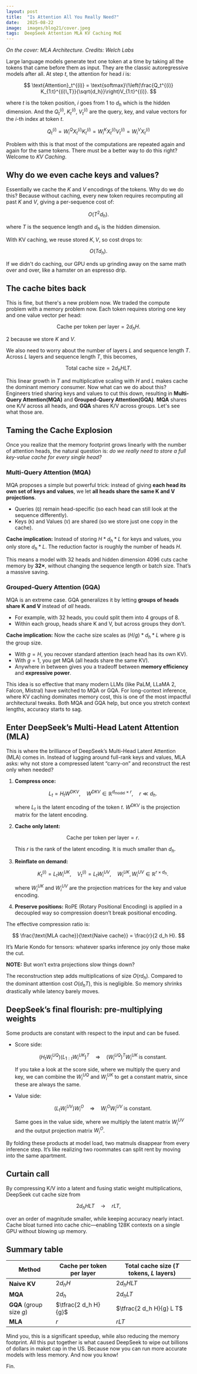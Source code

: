 ```yaml
---
layout: post
title:  "Is Attention All You Really Need?"
date:   2025-08-22
image:  images/blog21/cover.jpeg
tags:  DeepSeek Attention MLA KV Caching MoE 
---
```

*On the cover: MLA Architecture. Credits: Welch Labs*

Large language models generate text one token at a time by taking all the tokens that came before them as input. They are the classic autoregressive models after all. At step *t*, the attention for head *i* is:

$$
\text{Attention}_t^{(i)} = \text{softmax}\!\left(\frac{Q_t^{(i)} K_{1:t}^{(i)\,T}}{\sqrt{d_h}}\right)V_{1:t}^{(i)}.
$$

where $t$ is the token position, $i$ goes from $1$ to $d_h$ which is the hidden dimension. And the $Q_t^{(i)}$, $K_t^{(i)}$, $V_t^{(i)}$ are the query, key, and value vectors for the $i$-th index at token $t$.

$$
Q_t^{(i)} = W^{Q}_i X_t^{(i)}
K_t^{(i)} = W^{K}_i X_t^{(i)}
V_t^{(i)} = W^{V}_i X_t^{(i)}
$$


Problem with this is that most of the computations are repeated again and again for the same tokens. There must be a better way to do this right? Welcome to *KV Caching*.


## Why do we even cache keys and values?

Essentially we cache the $K$ and $V$ encodings of the tokens. Why do we do this? Because without caching, every new token requires recomputing all past $K$ and $V$, giving a per-sequence cost of:

$$
O(T^2 d_h).
$$

where $T$ is the sequence length and $d_h$ is the hidden dimension.

With KV caching, we reuse stored $K,V$, so cost drops to:

$$
O(T d_h).
$$

If we didn't do caching, our GPU ends up grinding away on the same math over and over, like a hamster on an espresso drip.


## The cache bites back

This is fine, but there's a new problem now. We traded the compute problem with a memory problem now. Each token requires storing one key and one value vector per head:

$$
\text{Cache per token per layer} = 2 d_h H.
$$

$2$ because we store $K$ and $V$.

We also need to worry about the number of layers $L$ and sequence length $T$. Across $L$ layers and sequence length $T$, this becomes,

$$
\text{Total cache size} = 2 d_h H L T.
$$

This linear growth in $T$ and multiplicative scaling with $H$ and $L$ makes cache the dominant memory consumer. Now what can we do about this? Engineers tried sharing keys and values to cut this down, resulting in **Multi-Query Attention(MQA)** and **Grouped-Query Attention(GQA)**. **MQA** shares one K/V across all heads, and **GQA** shares K/V across groups. Let's see what those are.


## Taming the Cache Explosion

Once you realize that the memory footprint grows linearly with the number of attention heads, the natural question is: *do we really need to store a full key-value cache for every single head?*

### Multi-Query Attention (MQA)

MQA proposes a simple but powerful trick: instead of giving **each head its own set of keys and values**, we let **all heads share the same K and V projections**.

* Queries (`Q`) remain head-specific (so each head can still look at the sequence differently).
* Keys (`K`) and Values (`V`) are shared (so we store just one copy in the cache).

**Cache implication:**
Instead of storing $H * d_h * L$ for keys and values, you only store $d_h * L$. The reduction factor is roughly the number of heads $H$.

This means a model with 32 heads and hidden dimension 4096 cuts cache memory by **32×**, without changing the sequence length or batch size. That’s a massive saving.

### Grouped-Query Attention (GQA)

MQA is an extreme case. GQA generalizes it by letting **groups of heads share K and V** instead of *all* heads.

* For example, with 32 heads, you could split them into 4 groups of 8.
* Within each group, heads share K and V, but across groups they don’t.

**Cache implication:**
Now the cache size scales as $(H / g) * d_h * L$ where $g$ is the group size.

* With $g = H$, you recover standard attention (each head has its own KV).
* With $g = 1$, you get MQA (all heads share the same KV).
* Anywhere in between gives you a tradeoff between **memory efficiency** and **expressive power**.


This idea is so effective that many modern LLMs (like PaLM, LLaMA 2, Falcon, Mistral) have switched to MQA or GQA. For long-context inference, where KV caching dominates memory cost, this is one of the most impactful architectural tweaks. Both MQA and GQA help, but once you stretch context lengths, accuracy starts to sag.

## Enter DeepSeek’s Multi-Head Latent Attention (MLA)

This is where the brilliance of DeepSeek’s Multi-Head Latent Attention (MLA) comes in. Instead of lugging around full-rank keys and values, MLA asks: why not store a compressed latent “carry-on” and reconstruct the rest only when needed?

1. **Compress once:**

   $$
   L_t = H_t W^{DKV}, \quad W^{DKV} \in \mathbb{R}^{d_{\text{model}} \times r}, \quad r \ll d_h.
   $$

   where $L_t$ is the latent encoding of the token $t$. $W^{DKV}$ is the projection matrix for the latent encoding.

2. **Cache only latent:**

   $$
   \text{Cache per token per layer} = r.
   $$

   This $r$ is the rank of the latent encoding. It is much smaller than $d_h$.

3. **Reinflate on demand:**

   $$
   K_t^{(i)} = L_t W^{UK}_i, \quad V_t^{(i)} = L_t W^{UV}_i, \quad W^{UK}_i, W^{UV}_i \in \mathbb{R}^{r \times d_h}.
   $$

   where $W^{UK}_i$ and $W^{UV}_i$ are the projection matrices for the key and value encoding.

4. **Preserve positions:** RoPE (Rotary Positional Encoding) is applied in a decoupled way so compression doesn’t break positional encoding.

The effective compression ratio is:

$$
\frac{\text{MLA cache}}{\text{Naive cache}} = \frac{r}{2 d_h H}.
$$

It’s Marie Kondo for tensors: whatever sparks inference joy only those make the cut.

**NOTE:** But won’t extra projections slow things down?

The reconstruction step adds multiplications of size $O(r d_h)$. Compared to the dominant attention cost $O(d_h T)$, this is negligible. So memory shrinks drastically while latency barely moves.

## DeepSeek’s final flourish: pre-multiplying weights

Some products are constant with respect to the input and can be fused.

* Score side:

  $$
  (H_t W^{UQ}_i)(L_{1:t} W^{UK}_i)^T \quad \Rightarrow \quad (W^{UQ}_i)^T W^{UK}_i \; \text{is constant}.
  $$

  If you take a look at the score side, where we multiply the query and key, we can combine the $W^{UQ}_i$ and $W^{UK}_i$ to get a constant matrix, since these are always the same.

* Value side:

  $$
  (L_t W^{UV}_i) W^O_i \quad \Rightarrow \quad W^O_i W^{UV}_i \; \text{is constant}.
  $$

  Same goes in the value side, where we multiply the latent matrix $W^{UV}_i$ and the output projection matrix $W^O_i$.

By folding these products at model load, two matmuls disappear from every inference step. It’s like realizing two roommates can split rent by moving into the same apartment. 

## Curtain call

By compressing K/V into a latent and fusing static weight multiplications, DeepSeek cut cache size from

$$
2 d_h H L T \quad \to \quad r L T,
$$

over an order of magnitude smaller, while keeping accuracy nearly intact. Cache bloat turned into cache chic—enabling 128K contexts on a single GPU without blowing up memory.

## Summary table

| Method                   | Cache per token per layer | Total cache size ($T$ tokens, $L$ layers) |
| ------------------------ | ------------------------- | ----------------------------------------- |
| **Naive KV**             | $2 d_h H$                 | $2 d_h H L T$                             |
| **MQA**                  | $2 d_h$                   | $2 d_h L T$                               |
| **GQA** (group size $g$) | $\tfrac{2 d_h H}{g}$      | $\tfrac{2 d_h H}{g} L T$                  |
| **MLA**                  | $r$                       | $r L T$                                   |

Mind you, this is a significant speedup, while also reducing the memory footprint. All this put together is what caused DeepSeek to wipe out billions of dollars in maket cap in the US. Because now you can run more accurate models with less memory. And now you know!

Fin.
